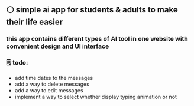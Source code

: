 ## ⚪ simple ai app for students & adults to make their life easier
### this app contains different types of AI tool in one website with convenient design and UI interface

### 🗒 todo:
- add time dates to the messages
- add a way to delete messages
- add a way to edit messages
- implement a way to select whether display typing animation or not
